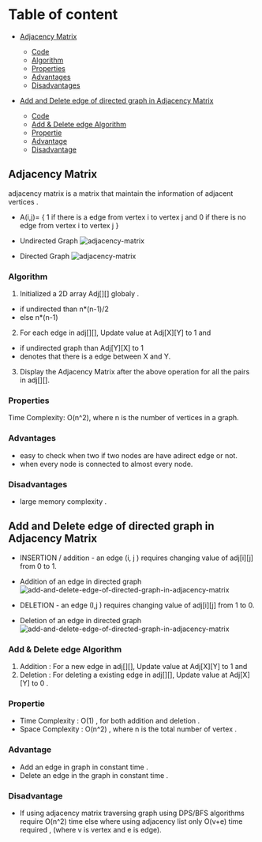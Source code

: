 # Table of content
- [Adjacency Matrix](#adjacency-matrix)
    - [Code](AdjacencyMatrix.cpp)
    - [Algorithm](#algorithm)
    - [Properties](#properties)
    - [Advantages](#advantages)
    - [Disadvantages](#disadvantages)

- [Add and Delete edge of directed graph in Adjacency Matrix](#add-and-delete-edge-of-directed-graph-in-adjacency-matrix)
    - [Code](DelAddEdgeAdjacencyMatrix.cpp)
    - [Add & Delete edge Algorithm](#Add-&-Delete-edge-Algorithm)
    - [Propertie](#propertie)
    - [Advantage](#advantage)
    - [Disadvantage](#disadvantage)

## Adjacency Matrix
adjacency matrix is a matrix that maintain the information of adjacent vertices .
- A(i,j)= { 1 if there is a edge from vertex i to vertex j and 0 if there is no edge from vertex i to vertex j }

<!-- image to help better explain the concept -->
- Undirected Graph
![adjacency-matrix](https://tse1.mm.bing.net/th?id=OIP.odAL5j3sETwXtw8ElqbOOQHaC5&pid=Api&P=0&w=428&h=167)

- Directed Graph
![adjacency-matrix](https://www.tutorialride.com/images/data-structures/adjacency-matrix-directed-graph.jpeg)

### Algorithm
1. Initialized a 2D array Adj[][] globaly .
 - if undirected than n*(n-1)/2
 - else n*(n-1)
2. For each edge in adj[][], Update value at Adj[X][Y] to 1 and
 - if undirected graph than Adj[Y][X] to 1
 - denotes that there is a edge between X and Y.
3. Display the Adjacency Matrix after the above operation for all the pairs in adj[][].

### Properties
Time Complexity: O(n^2), where n is the number of vertices in a graph.

### Advantages
- easy to check when two if two nodes are have adirect edge or not.
- when  every node is connected to almost every node.

### Disadvantages
- large memory complexity .

## Add and Delete edge of directed graph in Adjacency Matrix

- INSERTION / addition - an edge (i, j ) requires changing value of adj[i][j] from 0 to 1.
<!-- image to help better explain the concept -->
- Addition of an edge in directed graph
![add-and-delete-edge-of-directed-graph-in-adjacency-matrix](https://www.simplilearn.com/ice9/free_resources_article_thumb/Graph%20Data%20Structure%20-%20Soni/add-edge-operation-on-graph-in-data-structure.png)

- DELETION - an edge (I,j ) requires changing value of adj[i][j] from 1 to 0.

<!-- image to help better explain the concept -->
- Deletion of an edge in directed graph
![add-and-delete-edge-of-directed-graph-in-adjacency-matrix](https://www.simplilearn.com/ice9/free_resources_article_thumb/Graph%20Data%20Structure%20-%20Soni/delete-edge-operation-on-graph-in-data-structure.png)


### Add & Delete edge Algorithm
1. Addition : For a new edge in adj[][], Update value at Adj[X][Y] to 1 and
2. Deletion : For deleting a existing edge in adj[][], Update value at Adj[X][Y] to 0 .

### Propertie
- Time Complexity : O(1) , for both addition and deletion .
- Space Complexity : O(n^2) , where n is the total number of vertex .

### Advantage
- Add an edge in graph in constant time .
- Delete an edge in the graph in constant time .

### Disadvantage
- If using adjacency matrix traversing graph using DPS/BFS algorithms require O(n^2) time else where using adjacency list only O(v+e) time required , (where v is vertex and e is edge).